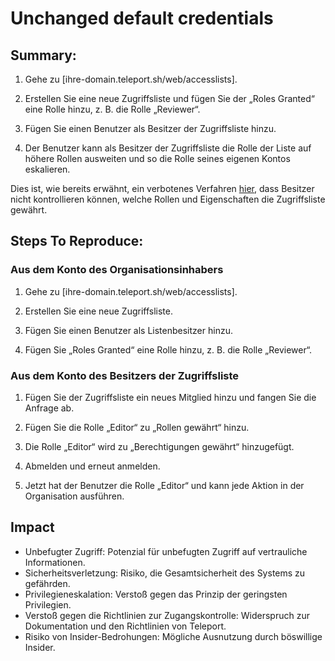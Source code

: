 # Unchanged default credentials

## Summary:

1. Gehe zu [ihre-domain.teleport.sh/web/accesslists].

2. Erstellen Sie eine neue Zugriffsliste und fügen Sie der „Roles Granted“ eine Rolle hinzu, z. B. die Rolle „Reviewer“.

3. Fügen Sie einen Benutzer als Besitzer der Zugriffsliste hinzu.

4. Der Benutzer kann als Besitzer der Zugriffsliste die Rolle der Liste auf höhere Rollen ausweiten und so die Rolle seines eigenen Kontos eskalieren.

Dies ist, wie bereits erwähnt, ein verbotenes Verfahren [hier](https://goteleport.com/docs/access-controls/access-lists/reference/#access-list-ownership), 
dass Besitzer nicht kontrollieren können, welche Rollen und Eigenschaften die Zugriffsliste gewährt.

## Steps To Reproduce:

### Aus dem Konto des Organisationsinhabers

1. Gehe zu [ihre-domain.teleport.sh/web/accesslists].

2. Erstellen Sie eine neue Zugriffsliste.

3. Fügen Sie einen Benutzer als Listenbesitzer hinzu.

4. Fügen Sie „Roles Granted“ eine Rolle hinzu, z. B. die Rolle „Reviewer“.

### Aus dem Konto des Besitzers der Zugriffsliste

1. Fügen Sie der Zugriffsliste ein neues Mitglied hinzu und fangen Sie die Anfrage ab.

2. Fügen Sie die Rolle „Editor“ zu „Rollen gewährt“ hinzu.

3. Die Rolle „Editor“ wird zu „Berechtigungen gewährt“ hinzugefügt.

4. Abmelden und erneut anmelden.

5. Jetzt hat der Benutzer die Rolle „Editor“ und kann jede Aktion in der Organisation ausführen.

## Impact

- Unbefugter Zugriff: Potenzial für unbefugten Zugriff auf vertrauliche Informationen.
- Sicherheitsverletzung: Risiko, die Gesamtsicherheit des Systems zu gefährden.
- Privilegieneskalation: Verstoß gegen das Prinzip der geringsten Privilegien.
- Verstoß gegen die Richtlinien zur Zugangskontrolle: Widerspruch zur Dokumentation und den Richtlinien von Teleport.
- Risiko von Insider-Bedrohungen: Mögliche Ausnutzung durch böswillige Insider.